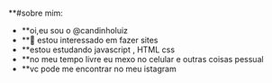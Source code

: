 **#sobre mim:


- **oi,eu sou o @candinholuiz
- **👀 estou interessado em fazer sites 
- **estou estudando javascript , HTML css 
- **no meu tempo livre eu mexo no celular e outras coisas pessual
- **vc pode me encontrar no meu istagram

<!---
candinholuiz/candinholuiz is a ✨ special ✨ repository because its `README.md` (this file) appears on your GitHub profile.
You can click the Preview link to take a look at your changes.
--->
